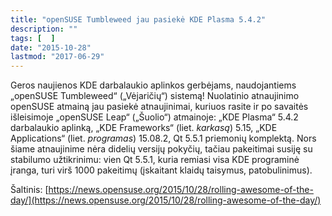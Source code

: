 ```yaml
---
title: "openSUSE Tumbleweed jau pasiekė KDE Plasma 5.4.2"
description: ""
tags: [  ]
date: "2015-10-28"
lastmod: "2017-06-29"
---
```

Geros naujienos KDE darbalaukio aplinkos gerbėjams, naudojantiems „openSUSE Tumbleweed“ („Vėjaričių“) sistemą! Nuolatinio atnaujinimo openSUSE atmainą jau pasiekė atnaujinimai, kuriuos rasite ir po savaitės išleisimoje „openSUSE Leap“ („Šuolio“) atmainoje: „KDE Plasma“ 5.4.2 darbalaukio aplinką, „KDE Frameworks“ (liet. _karkasą_) 5.15, „KDE Applications“ (liet. _programas_) 15.08.2, Qt 5.5.1 priemonių komplektą. Nors šiame atnaujinime nėra didelių versijų pokyčių, tačiau pakeitimai susiję su stabilumo užtikrinimu: vien Qt 5.5.1, kuria remiasi visa KDE programinė įranga, turi virš 1000 pakeitimų (įskaitant klaidų taisymus, patobulinimus).

Šaltinis: [https://news.opensuse.org/2015/10/28/rolling-awesome-of-the-day/](https://news.opensuse.org/2015/10/28/rolling-awesome-of-the-day/)

